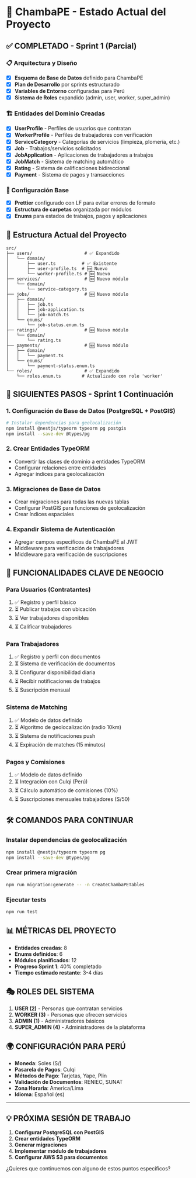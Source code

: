 # 🎯 ChambaPE - Estado Actual del Proyecto

## ✅ COMPLETADO - Sprint 1 (Parcial)

### 📋 Arquitectura y Diseño

- [x] **Esquema de Base de Datos** definido para ChambaPE
- [x] **Plan de Desarrollo** por sprints estructurado
- [x] **Variables de Entorno** configuradas para Perú
- [x] **Sistema de Roles** expandido (admin, user, worker, super_admin)

### 🏗️ Entidades del Dominio Creadas

- [x] **UserProfile** - Perfiles de usuarios que contratan
- [x] **WorkerProfile** - Perfiles de trabajadores con verificación
- [x] **ServiceCategory** - Categorías de servicios (limpieza, plomería, etc.)
- [x] **Job** - Trabajos/servicios solicitados
- [x] **JobApplication** - Aplicaciones de trabajadores a trabajos
- [x] **JobMatch** - Sistema de matching automático
- [x] **Rating** - Sistema de calificaciones bidireccional
- [x] **Payment** - Sistema de pagos y transacciones

### 🔧 Configuración Base

- [x] **Prettier** configurado con LF para evitar errores de formato
- [x] **Estructura de carpetas** organizada por módulos
- [x] **Enums** para estados de trabajos, pagos y aplicaciones

## 📁 Estructura Actual del Proyecto

```
src/
├── users/                    # ✅ Expandido
│   └── domain/
│       ├── user.ts          # ✅ Existente
│       ├── user-profile.ts  # 🆕 Nuevo
│       └── worker-profile.ts # 🆕 Nuevo
├── services/                 # 🆕 Nuevo módulo
│   └── domain/
│       └── service-category.ts
├── jobs/                     # 🆕 Nuevo módulo
│   ├── domain/
│   │   ├── job.ts
│   │   ├── job-application.ts
│   │   └── job-match.ts
│   └── enums/
│       └── job-status.enum.ts
├── ratings/                  # 🆕 Nuevo módulo
│   └── domain/
│       └── rating.ts
├── payments/                 # 🆕 Nuevo módulo
│   ├── domain/
│   │   └── payment.ts
│   └── enums/
│       └── payment-status.enum.ts
└── roles/                    # ✅ Expandido
    └── roles.enum.ts        # Actualizado con role 'worker'
```

## 🚀 SIGUIENTES PASOS - Sprint 1 Continuación

### 1. Configuración de Base de Datos (PostgreSQL + PostGIS)

```bash
# Instalar dependencias para geolocalización
npm install @nestjs/typeorm typeorm pg postgis
npm install --save-dev @types/pg
```

### 2. Crear Entidades TypeORM

- Convertir las clases de dominio a entidades TypeORM
- Configurar relaciones entre entidades
- Agregar índices para geolocalización

### 3. Migraciones de Base de Datos

- Crear migraciones para todas las nuevas tablas
- Configurar PostGIS para funciones de geolocalización
- Crear índices espaciales

### 4. Expandir Sistema de Autenticación

- Agregar campos específicos de ChambaPE al JWT
- Middleware para verificación de trabajadores
- Middleware para verificación de suscripciones

## 🎯 FUNCIONALIDADES CLAVE DE NEGOCIO

### Para Usuarios (Contratantes)

1. ✅ Registro y perfil básico
2. ⏳ Publicar trabajos con ubicación
3. ⏳ Ver trabajadores disponibles
4. ⏳ Calificar trabajadores

### Para Trabajadores

1. ✅ Registro y perfil con documentos
2. ⏳ Sistema de verificación de documentos
3. ⏳ Configurar disponibilidad diaria
4. ⏳ Recibir notificaciones de trabajos
5. ⏳ Suscripción mensual

### Sistema de Matching

1. ✅ Modelo de datos definido
2. ⏳ Algoritmo de geolocalización (radio 10km)
3. ⏳ Sistema de notificaciones push
4. ⏳ Expiración de matches (15 minutos)

### Pagos y Comisiones

1. ✅ Modelo de datos definido
2. ⏳ Integración con Culqi (Perú)
3. ⏳ Cálculo automático de comisiones (10%)
4. ⏳ Suscripciones mensuales trabajadores (S/50)

## 🛠️ COMANDOS PARA CONTINUAR

### Instalar dependencias de geolocalización

```bash
npm install @nestjs/typeorm typeorm pg
npm install --save-dev @types/pg
```

### Crear primera migración

```bash
npm run migration:generate -- -n CreateChambaPETables
```

### Ejecutar tests

```bash
npm run test
```

## 📊 MÉTRICAS DEL PROYECTO

- **Entidades creadas**: 8
- **Enums definidos**: 6
- **Módulos planificados**: 12
- **Progreso Sprint 1**: 40% completado
- **Tiempo estimado restante**: 3-4 días

## 🎭 ROLES DEL SISTEMA

1. **USER (2)** - Personas que contratan servicios
2. **WORKER (3)** - Personas que ofrecen servicios
3. **ADMIN (1)** - Administradores básicos
4. **SUPER_ADMIN (4)** - Administradores de la plataforma

## 🌍 CONFIGURACIÓN PARA PERÚ

- **Moneda**: Soles (S/)
- **Pasarela de Pagos**: Culqi
- **Métodos de Pago**: Tarjetas, Yape, Plin
- **Validación de Documentos**: RENIEC, SUNAT
- **Zona Horaria**: America/Lima
- **Idioma**: Español (es)

---

## 💡 PRÓXIMA SESIÓN DE TRABAJO

1. **Configurar PostgreSQL con PostGIS**
2. **Crear entidades TypeORM**
3. **Generar migraciones**
4. **Implementar módulo de trabajadores**
5. **Configurar AWS S3 para documentos**

¿Quieres que continuemos con alguno de estos puntos específicos?
